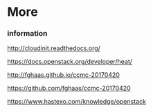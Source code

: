 # More
### information


http://cloudinit.readthedocs.org/


https://docs.openstack.org/developer/heat/


<!-- .slide: data-background-image="images/by-sa.svg" data-background-size="contain" -->
http://fghaas.github.io/ccmc-20170420

https://github.com/fghaas/ccmc-20170420


<!-- .slide: data-background-image="images/hastexo-logo.svg" data-background-size="contain" -->
https://www.hastexo.com/knowledge/openstack
